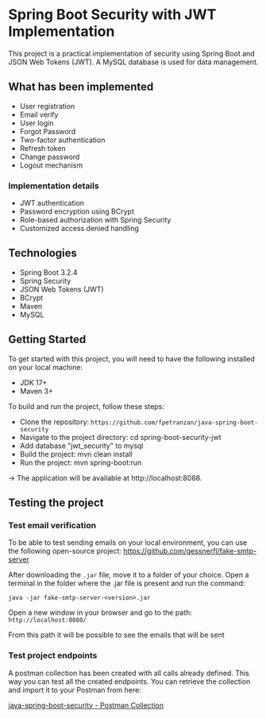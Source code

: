 # Spring Boot Security with JWT Implementation
This project is a practical implementation of security using Spring Boot and JSON Web Tokens (JWT).
A MySQL database is used for data management.

## What has been implemented
* User registration
* Email verify
* User login
* Forgot Password
* Two-factor authentication
* Refresh token
* Change password
* Logout mechanism

### Implementation details
* JWT authentication
* Password encryption using BCrypt
* Role-based authorization with Spring Security
* Customized access denied handling

## Technologies
* Spring Boot 3.2.4
* Spring Security
* JSON Web Tokens (JWT)
* BCrypt
* Maven
* MySQL

## Getting Started
To get started with this project, you will need to have the following installed on your local machine:

* JDK 17+
* Maven 3+


To build and run the project, follow these steps:

* Clone the repository: `https://github.com/fpetranzan/java-spring-boot-security`
* Navigate to the project directory: cd spring-boot-security-jwt
* Add database "jwt_security" to mysql
* Build the project: mvn clean install
* Run the project: mvn spring-boot:run

-> The application will be available at http://localhost:8088.

## Testing the project

### Test email verification
To be able to test sending emails on your local environment, you can use the following open-source project:
https://github.com/gessnerfl/fake-smtp-server

After downloading the `.jar` file, move it to a folder of your choice.
Open a terminal in the folder where the .jar file is present and run the command:

```
java -jar fake-smtp-server-<version>.jar
```

Open a new window in your browser and go to the path: `http://localhost:8080/`

From this path it will be possible to see the emails that will be sent

### Test project endpoints
A postman collection has been created with all calls already defined.
This way you can test all the created endpoints.
You can retrieve the collection and import it to your Postman from here:

[java-spring-boot-security - Postman Collection](https://github.com/fpetranzan/spring-boot-jwt-security/blob/master/src/main/resources/spring-boot-jwt-security.postman_collection.json)

